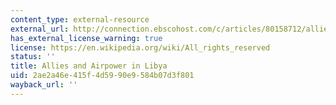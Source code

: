 ```yaml
---
content_type: external-resource
external_url: http://connection.ebscohost.com/c/articles/80158712/allies-airpower-libya
has_external_license_warning: true
license: https://en.wikipedia.org/wiki/All_rights_reserved
status: ''
title: Allies and Airpower in Libya
uid: 2ae2a46e-415f-4d59-90e9-584b07d3f801
wayback_url: ''
---
```

